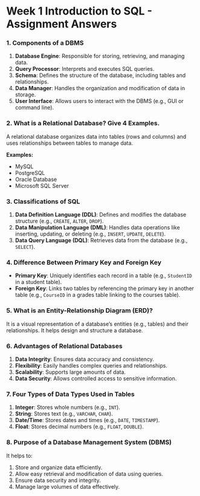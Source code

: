 # Week 1 Introduction to SQL - Assignment Answers

### 1. Components of a DBMS

1. **Database Engine**: Responsible for storing, retrieving, and managing data.
2. **Query Processor**: Interprets and executes SQL queries.
3. **Schema**: Defines the structure of the database, including tables and relationships.
4. **Data Manager**: Handles the organization and modification of data in storage.
5. **User Interface**: Allows users to interact with the DBMS (e.g., GUI or command line).

### 2. What is a Relational Database? Give 4 Examples.

A relational database organizes data into tables (rows and columns) and uses relationships between tables to manage data.

**Examples:**

- MySQL
- PostgreSQL
- Oracle Database
- Microsoft SQL Server

### 3. Classifications of SQL

1. **Data Definition Language (DDL)**: Defines and modifies the database structure (e.g., `CREATE`, `ALTER`, `DROP`).
2. **Data Manipulation Language (DML)**: Handles data operations like inserting, updating, or deleting (e.g., `INSERT`, `UPDATE`, `DELETE`).
3. **Data Query Language (DQL)**: Retrieves data from the database (e.g., `SELECT`).

### 4. Difference Between Primary Key and Foreign Key

- **Primary Key**: Uniquely identifies each record in a table (e.g., `StudentID` in a student table).
- **Foreign Key**: Links two tables by referencing the primary key in another table (e.g., `CourseID` in a grades table linking to the courses table).

### 5. What is an Entity-Relationship Diagram (ERD)?

It is a visual representation of a database’s entities (e.g., tables) and their relationships. It helps design and structure a database.

### 6. Advantages of Relational Databases

1. **Data Integrity**: Ensures data accuracy and consistency.
2. **Flexibility**: Easily handles complex queries and relationships.
3. **Scalability**: Supports large amounts of data.
4. **Data Security**: Allows controlled access to sensitive information.

### 7. Four Types of Data Types Used in Tables

1. **Integer**: Stores whole numbers (e.g., `INT`).
2. **String**: Stores text (e.g., `VARCHAR`, `CHAR`).
3. **Date/Time**: Stores dates and times (e.g., `DATE`, `TIMESTAMP`).
4. **Float**: Stores decimal numbers (e.g., `FLOAT`, `DOUBLE`).

### 8. Purpose of a Database Management System (DBMS)

It helps to:

1. Store and organize data efficiently.
2. Allow easy retrieval and modification of data using queries.
3. Ensure data security and integrity.
4. Manage large volumes of data effectively.
